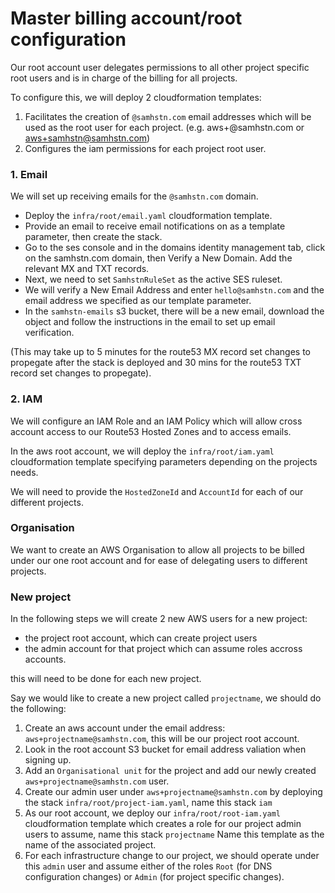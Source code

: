 # Master billing account/root configuration

Our root account user delegates permissions to all other project specific root users and is in charge of the billing for all projects.

To configure this, we will deploy 2 cloudformation templates:

1. Facilitates the creation of `@samhstn.com` email addresses which will be used as the root user for each project. (e.g. aws+<projectname>@samhstn.com or aws+samhstn@samhstn.com)
2. Configures the iam permissions for each project root user.

### 1. Email

We will set up receiving emails for the `@samhstn.com` domain.

+ Deploy the `infra/root/email.yaml` cloudformation template.
+ Provide an email to receive email notifications on as a template parameter, then create the stack.
+ Go to the ses console and in the domains identity management tab, click on the samhstn.com domain, then Verify a New Domain. Add the relevant MX and TXT records.
+ Next, we need to set `SamhstnRuleSet` as the active SES ruleset.
+ We will verify a New Email Address and enter `hello@samhstn.com` and the email address we specified as our template parameter.
+ In the `samhstn-emails` s3 bucket, there will be a new email, download the object and follow the instructions in the email to set up email verification.

(This may take up to 5 minutes for the route53 MX record set changes to propegate after the stack is deployed and 30 mins for the route53 TXT record set changes to propegate).

### 2. IAM

We will configure an IAM Role and an IAM Policy which will allow cross account access to our Route53 Hosted Zones and to access emails.

In the aws root account, we will deploy the `infra/root/iam.yaml` cloudformation template specifying parameters depending on the projects needs.

We will need to provide the `HostedZoneId` and `AccountId` for each of our different projects.

### Organisation

We want to create an AWS Organisation to allow all projects to be billed under our one root account and for ease of delegating users to different projects.

### New project

In the following steps we will create 2 new AWS users for a new project:

+ the project root account, which can create project users
+ the admin account for that project which can assume roles accross accounts.

this will need to be done for each new project.

Say we would like to create a new project called `projectname`, we should do the following:

1. Create an aws account under the email address: `aws+projectname@samhstn.com`, this will be our project root account.
2. Look in the root account S3 bucket for email address valiation when signing up.
3. Add an `Organisational unit` for the project and add our newly created `aws+projectname@samhstn.com` user.
4. Create our admin user under `aws+projectname@samhstn.com` by deploying the stack `infra/root/project-iam.yaml`, name this stack `iam`
5. As our root account, we deploy our `infra/root/root-iam.yaml` cloudformation template which creates a role for our project admin users to assume, name this stack `projectname`
  Name this template as the name of the associated project.
6. For each infrastructure change to our project, we should operate under this `admin` user and assume either of the roles `Root` (for DNS configuration changes) or `Admin` (for project specific changes).
